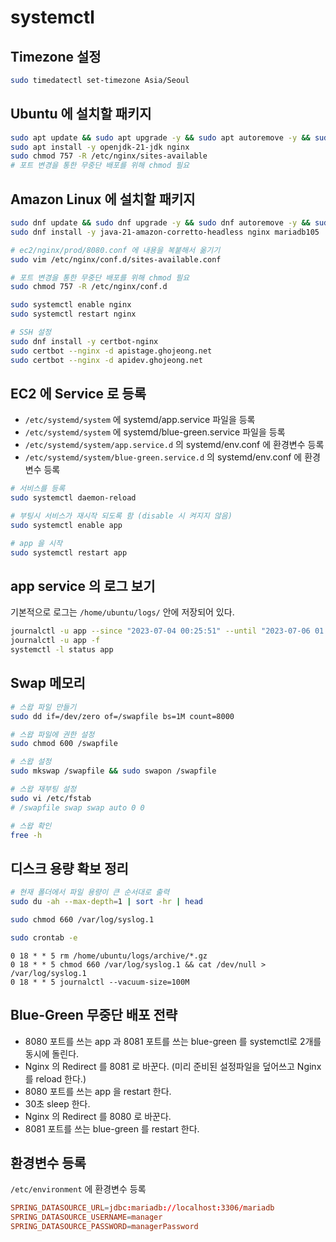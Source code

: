 # systemctl

## Timezone 설정

```sh
sudo timedatectl set-timezone Asia/Seoul
```

## Ubuntu 에 설치할 패키지

```sh
sudo apt update && sudo apt upgrade -y && sudo apt autoremove -y && sudo apt clean
sudo apt install -y openjdk-21-jdk nginx
sudo chmod 757 -R /etc/nginx/sites-available
# 포트 변경을 통한 무중단 배포를 위해 chmod 필요
```

## Amazon Linux 에 설치할 패키지

```sh
sudo dnf update && sudo dnf upgrade -y && sudo dnf autoremove -y && sudo dnf clean all
sudo dnf install -y java-21-amazon-corretto-headless nginx mariadb105

# ec2/nginx/prod/8080.conf 에 내용을 복붙해서 옮기기
sudo vim /etc/nginx/conf.d/sites-available.conf

# 포트 변경을 통한 무중단 배포를 위해 chmod 필요
sudo chmod 757 -R /etc/nginx/conf.d

sudo systemctl enable nginx
sudo systemctl restart nginx

# SSH 설정
sudo dnf install -y certbot-nginx
sudo certbot --nginx -d apistage.ghojeong.net
sudo certbot --nginx -d apidev.ghojeong.net
```

## EC2 에 Service 로 등록

- `/etc/systemd/system` 에 systemd/app.service 파일을 등록
- `/etc/systemd/system` 에 systemd/blue-green.service 파일을 등록
- `/etc/systemd/system/app.service.d` 의 systemd/env.conf 에 환경변수 등록
- `/etc/systemd/system/blue-green.service.d` 의 systemd/env.conf 에 환경변수 등록

```sh
# 서비스를 등록
sudo systemctl daemon-reload

# 부팅시 서비스가 재시작 되도록 함 (disable 시 켜지지 않음)
sudo systemctl enable app

# app 을 시작
sudo systemctl restart app
```

## app service 의 로그 보기

기본적으로 로그는 `/home/ubuntu/logs/` 안에 저장되어 있다.

```sh
journalctl -u app --since "2023-07-04 00:25:51" --until "2023-07-06 01:28:54"
journalctl -u app -f
systemctl -l status app
```

## Swap 메모리

```sh
# 스왑 파일 만들기
sudo dd if=/dev/zero of=/swapfile bs=1M count=8000

# 스왑 파일에 권한 설정
sudo chmod 600 /swapfile

# 스왑 설정
sudo mkswap /swapfile && sudo swapon /swapfile

# 스왑 재부팅 설정
sudo vi /etc/fstab
# /swapfile swap swap auto 0 0

# 스왑 확인
free -h
```

## 디스크 용량 확보 정리

```sh
# 현재 폴더에서 파일 용량이 큰 순서대로 출력
sudo du -ah --max-depth=1 | sort -hr | head

sudo chmod 660 /var/log/syslog.1

sudo crontab -e
```

```cron
0 18 * * 5 rm /home/ubuntu/logs/archive/*.gz
0 18 * * 5 chmod 660 /var/log/syslog.1 && cat /dev/null > /var/log/syslog.1
0 18 * * 5 journalctl --vacuum-size=100M
```

## Blue-Green 무중단 배포 전략

- 8080 포트를 쓰는 app 과 8081 포트를 쓰는 blue-green 를 systemctl로 2개를 동시에 돌린다.
- Nginx 의 Redirect 를 8081 로 바꾼다. (미리 준비된 설정파일을 덮어쓰고 Nginx 를 reload 한다.)
- 8080 포트를 쓰는 app 을 restart 한다.
- 30초 sleep 한다.
- Nginx 의 Redirect 를 8080 로 바꾼다.
- 8081 포트를 쓰는 blue-green 를 restart 한다.

## 환경변수 등록

`/etc/environment` 에 환경변수 등록

```conf
SPRING_DATASOURCE_URL=jdbc:mariadb://localhost:3306/mariadb
SPRING_DATASOURCE_USERNAME=manager
SPRING_DATASOURCE_PASSWORD=managerPassword
```
